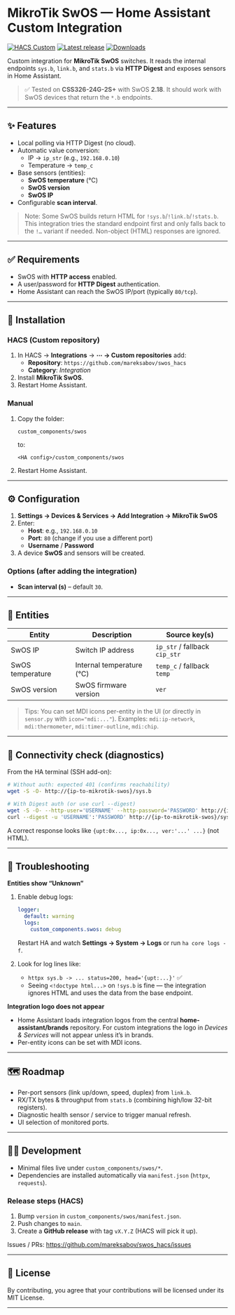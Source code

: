 # MikroTik SwOS — Home Assistant Custom Integration

[![HACS Custom](https://img.shields.io/badge/HACS-Custom-blue.svg?style=for-the-badge)](https://hacs.xyz/)
[![Latest release](https://img.shields.io/github/v/release/mareksabov/swos_hacs?style=for-the-badge&cacheSeconds=300)](https://github.com/mareksabov/swos_hacs/releases)
[![Downloads](https://img.shields.io/github/downloads/mareksabov/swos_hacs/total?style=for-the-badge&cacheSeconds=300)](https://github.com/mareksabov/swos_hacs/releases)
<!-- [![License](https://img.shields.io/github/license/mareksabov/swos_hacs?style=for-the-badge)](LICENSE) -->

Custom integration for **MikroTik SwOS** switches. It reads the internal endpoints `sys.b`, `link.b`, and `stats.b` via **HTTP Digest** and exposes sensors in Home Assistant.

> ✅ Tested on **CSS326-24G-2S+** with SwOS **2.18**. It should work with SwOS devices that return the `*.b` endpoints.

---

## ✨ Features

- Local polling via HTTP Digest (no cloud).
- Automatic value conversion:
  - IP → `ip_str` (e.g., `192.168.0.10`)
  <!-- - Uptime → `uptime_seconds` -->
  - Temperature → `temp_c`
- Base sensors (entities):
  - **SwOS temperature** (°C)
  <!-- - **SwOS uptime (s)** -->
  - **SwOS version**
  - **SwOS IP**
- Configurable **scan interval**.

> Note: Some SwOS builds return HTML for `!sys.b`/`!link.b`/`!stats.b`. This integration tries the standard endpoint first and only falls back to the `!…` variant if needed. Non-object (HTML) responses are ignored.

---

## ✅ Requirements

- SwOS with **HTTP access** enabled.
- A user/password for **HTTP Digest** authentication.
- Home Assistant can reach the SwOS IP/port (typically `80/tcp`).

---

## 🔧 Installation

### HACS (Custom repository)

1. In HACS → **Integrations** → **⋯ → Custom repositories** add:
   - **Repository**: `https://github.com/mareksabov/swos_hacs`
   - **Category**: *Integration*
2. Install **MikroTik SwOS**.
3. Restart Home Assistant.

### Manual

1. Copy the folder:
   ```
   custom_components/swos
   ```
   to:
   ```
   <HA config>/custom_components/swos
   ```
2. Restart Home Assistant.

---

## ⚙️ Configuration

1. **Settings → Devices & Services → Add Integration → MikroTik SwOS**
2. Enter:
   - **Host**: e.g., `192.168.0.10`
   - **Port**: `80` (change if you use a different port)
   - **Username** / **Password**
3. A device **SwOS <IP>** and sensors will be created.

### Options (after adding the integration)

- **Scan interval (s)** – default `30`.

---

## 🧩 Entities

<!--  
           | Entity           | Description               | Source key(s)                 |
           | ---------------- | ------------------------- | ----------------------------- |
           | SwOS IP          | Switch IP address         | `ip_str` / fallback `cip_str` |
           | SwOS temperature | Internal temperature (°C) | `temp_c` / fallback `temp`    |
           | SwOS uptime (s)  | Uptime in seconds         | `uptime_seconds` / `upt`      |
           | SwOS version     | SwOS firmware version     | `ver`                         |
           --> 

| Entity           | Description               | Source key(s)                 |
| ---------------- | ------------------------- | ----------------------------- |
| SwOS IP          | Switch IP address         | `ip_str` / fallback `cip_str` |
| SwOS temperature | Internal temperature (°C) | `temp_c` / fallback `temp`    |
| SwOS version     | SwOS firmware version     | `ver`                         |

> Tips: You can set MDI icons per-entity in the UI (or directly in `sensor.py` with `icon="mdi:..."`). Examples: `mdi:ip-network`, `mdi:thermometer`, `mdi:timer-outline`, `mdi:chip`.

---

## 🧪 Connectivity check (diagnostics)

From the HA terminal (SSH add-on):

```bash
# Without auth: expected 401 (confirms reachability)
wget -S -O- http://{ip-to-mikrotik-swos}/sys.b

# With Digest auth (or use curl --digest)
wget -S -O- --http-user='USERNAME' --http-password='PASSWORD' http://{ip-to-mikrotik-swos}/sys.b
curl --digest -u 'USERNAME':'PASSWORD' http://{ip-to-mikrotik-swos}/sys.b
```

A correct response looks like `{upt:0x..., ip:0x..., ver:'...' ...}` (not HTML).

---

## 🐞 Troubleshooting

**Entities show “Unknown”**
1. Enable debug logs:
   ```yaml
   logger:
     default: warning
     logs:
       custom_components.swos: debug
   ```
   Restart HA and watch **Settings → System → Logs** or run `ha core logs -f`.

2. Look for log lines like:
   - `httpx sys.b -> ... status=200, head='{upt:...}'` ✅
   - Seeing `<!doctype html...>` on `!sys.b` is fine — the integration ignores HTML and uses the data from the base endpoint.

**Integration logo does not appear**
- Home Assistant loads integration logos from the central **home-assistant/brands** repository. For custom integrations the logo in *Devices & Services* will not appear unless it’s in brands.  
- Per-entity icons can be set with MDI icons.

---

## 🗺️ Roadmap

- Per-port sensors (link up/down, speed, duplex) from `link.b`.
- RX/TX bytes & throughput from `stats.b` (combining high/low 32-bit registers).
- Diagnostic health sensor / service to trigger manual refresh.
- UI selection of monitored ports.

---

## 👨‍💻 Development

- Minimal files live under `custom_components/swos/*`.
- Dependencies are installed automatically via `manifest.json` (`httpx`, `requests`).

### Release steps (HACS)

1. Bump `version` in `custom_components/swos/manifest.json`.
2. Push changes to `main`.
3. Create a **GitHub release** with tag `vX.Y.Z` (HACS will pick it up).

Issues / PRs: https://github.com/mareksabov/swos_hacs/issues

---

## 📄 License

By contributing, you agree that your contributions will be licensed under its MIT License.

---
